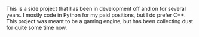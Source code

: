This is a side project that has been in development off and on for several years. I mostly code in Python for my paid positions, but I do prefer C++. This project was meant to be a gaming engine, but has been collecting dust for quite some time now.